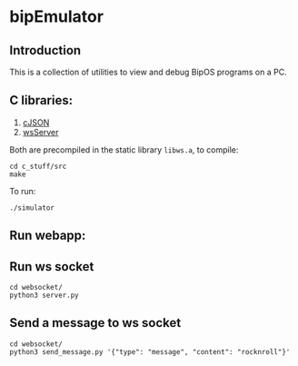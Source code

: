 # bipEmulator

## Introduction

This is a collection of utilities to view and debug BipOS programs on a PC.

## C libraries:

1. [cJSON](https://github.com/DaveGamble/cJSON)
2. [wsServer](https://github.com/Theldus/wsServer)

Both are precompiled in the static library `libws.a`, to compile:

```
cd c_stuff/src
make
```

To run: 
```
./simulator
```

## Run webapp:


## Run ws socket

```
cd websocket/
python3 server.py
```

## Send a message to ws socket

```
cd websocket/
python3 send_message.py '{"type": "message", "content": "rocknroll"}'
```
